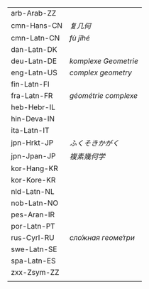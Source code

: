 | | |
|-|-|
| arb-Arab-ZZ |  |
| cmn-Hans-CN | _复几何_ |
| cmn-Latn-CN | _fù jǐhé_ |
| dan-Latn-DK |  |
| deu-Latn-DE | _komplexe Geometrie_ |
| eng-Latn-US | _complex geometry_ |
| fin-Latn-FI |  |
| fra-Latn-FR | _géométrie complexe_ |
| heb-Hebr-IL |  |
| hin-Deva-IN |  |
| ita-Latn-IT |  |
| jpn-Hrkt-JP | _ふくそきかがく_ |
| jpn-Jpan-JP | _複素幾何学_ |
| kor-Hang-KR |  |
| kor-Kore-KR |  |
| nld-Latn-NL |  |
| nob-Latn-NO |  |
| pes-Aran-IR |  |
| por-Latn-PT |  |
| rus-Cyrl-RU | _сло́жная геоме́три_ |
| swe-Latn-SE |  |
| spa-Latn-ES |  |
| zxx-Zsym-ZZ |  |
|  |  |
